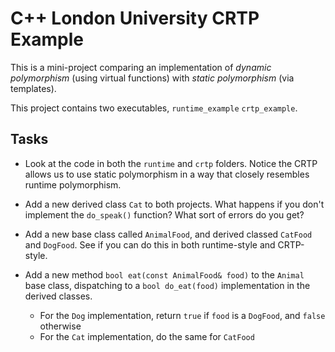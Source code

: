 
# C++ London University CRTP Example #

This is a mini-project comparing an implementation of *dynamic polymorphism*
(using virtual functions) with *static polymorphism* (via templates).

This project contains two executables, `runtime_example` `crtp_example`.

Tasks
-----

  * Look at the code in both the `runtime` and `crtp` folders. Notice the
    CRTP allows us to use static polymorphism in a way that closely resembles
    runtime polymorphism.
    
  * Add a new derived class `Cat` to both projects. What happens if you don't
    implement the `do_speak()` function? What sort of errors do you get?
    
  * Add a new base class called `AnimalFood`, and derived classed `CatFood` and
    `DogFood`. See if you can do this in both runtime-style and CRTP-style.
    
  * Add a new method `bool eat(const AnimalFood& food)` to the `Animal` base class,
    dispatching to a `bool do_eat(food)` implementation in the derived classes.
    
    - For the `Dog` implementation, return `true` if `food` is a `DogFood`, and
      `false` otherwise
    - For the `Cat` implementation, do the same for `CatFood`